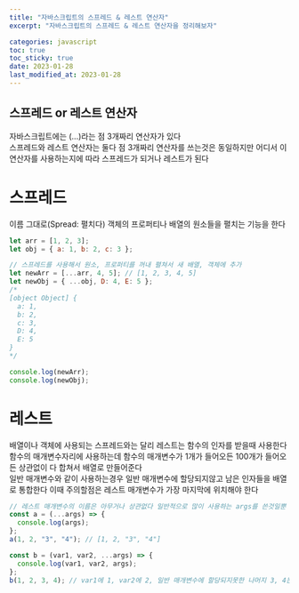 ```yaml
---
title: "자바스크립트의 스프레드 & 레스트 연산자"
excerpt: "자바스크립트의 스프레드 & 레스트 연산자을 정리해보자"

categories: javascript
toc: true
toc_sticky: true
date: 2023-01-28
last_modified_at: 2023-01-28
---
```


## 스프레드 or 레스트 연산자

자바스크립트에는 (...)라는 점 3개짜리 연산자가 있다  
스프레드와 레스트 연산자는 둘다 점 3개짜리 연산자를 쓰는것은 동일하지만 어디서 이 연산자를 사용하는지에 따라 스프레드가 되거나 레스트가 된다

# 스프레드

이름 그대로(Spread: 펼치다) 객체의 프로퍼티나 배열의 원소들을 펼치는 기능을 한다

```javascript
let arr = [1, 2, 3];
let obj = { a: 1, b: 2, c: 3 };

// 스프레드를 사용해서 원소, 프로퍼티를 꺼내 펼쳐서 새 배열, 객체에 추가
let newArr = [...arr, 4, 5]; // [1, 2, 3, 4, 5]
let newObj = { ...obj, D: 4, E: 5 };
/*
[object Object] {
  a: 1,
  b: 2,
  c: 3,
  D: 4,
  E: 5
}
*/

console.log(newArr);
console.log(newObj);
```

# 레스트

배열이나 객체에 사용되는 스프레드와는 달리 레스트는 함수의 인자를 받을때 사용한다  
함수의 매개변수자리에 사용하는데 함수의 매개변수가 1개가 들어오든 100개가 들어오든 상관없이 다 합쳐서 배열로 만들어준다  
일반 매개변수와 같이 사용하는경우 일반 매개변수에 할당되지않고 남은 인자들을 배열로 통합한다 이때 주의할점은 레스트 매개변수가 가장 마지막에 위치해야 한다

```javascript
// 레스트 매개변수의 이름은 아무거나 상관없다 일반적으로 많이 사용하는 args를 쓴것일뿐 abcde라는 이름으로도 가능
const a = (...args) => {
  console.log(args);
};
a(1, 2, "3", "4"); // [1, 2, "3", "4"]

const b = (var1, var2, ...args) => {
  console.log(var1, var2, args);
};
b(1, 2, 3, 4); // var1에 1, var2에 2, 일반 매개변수에 할당되지못한 나머지 3, 4는 args에 들어간다
```
